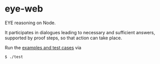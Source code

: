 # eye-web

EYE reasoning on Node.

It participates in dialogues leading to necessary and sufficient answers, supported by proof steps, so that action can take place.

Run the [examples and test cases](https://github.com/josd/eye-web/tree/main/etc) via
```
$ ./test
```
